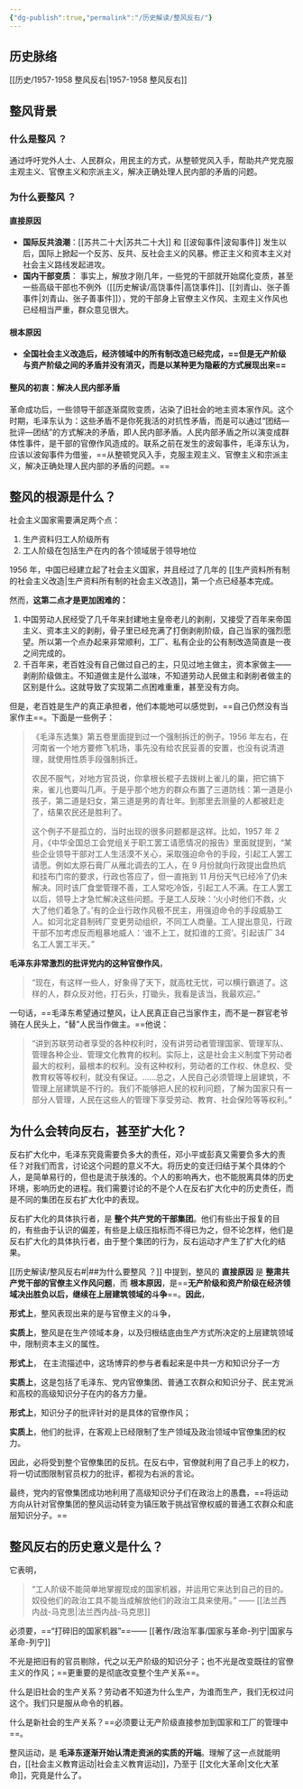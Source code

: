 ```yaml
---
{"dg-publish":true,"permalink":"/历史解读/整风反右/"}
---
```


## 历史脉络

[[历史/1957-1958 整风反右\|1957-1958 整风反右]]

## 整风背景

### 什么是整风 ？

通过呼吁党外人士、人民群众，用民主的方式，从整顿党风入手，帮助共产党克服主观主义、官僚主义和宗派主义，解决正确处理人民内部的矛盾的问题。

### 为什么要整风 ？

#### 直接原因
-  **国际反共浪潮**：[[苏共二十大\|苏共二十大]] 和 [[波匈事件\|波匈事件]] 发生以后，国际上掀起一个反苏、反共、反社会主义的风暴。修正主义和资本主义对社会主义路线发起进攻。
- **国内干部变质**： 事实上，解放才刚几年，一些党的干部就开始腐化变质，甚至一些高级干部也不例外（[[历史解读/高饶事件\|高饶事件]]、[[刘青山、张子善事件\|刘青山、张子善事件]]），党的干部身上官僚主义作风、主观主义作风也已经相当严重，群众意见很大。

#### 根本原因
- **全国社会主义改造后，经济领域中的所有制改造已经完成，==但是无产阶级与资产阶级之间的矛盾并没有消灭，而是以某种更为隐蔽的方式展现出来==**

#### 整风的初衷：解决人民内部矛盾

革命成功后，一些领导干部逐渐腐败变质，沾染了旧社会的地主资本家作风。这个时期，毛泽东认为：这些矛盾不是你死我活的对抗性矛盾，而是可以通过“团结—批评—团结”的方式解决的矛盾，即人民内部矛盾。人民内部矛盾之所以演变成群体性事件，是干部的官僚作风造成的。联系之前在发生的波匈事件，毛泽东认为，应该以波匈事件为借鉴，==从整顿党风入手，克服主观主义、官僚主义和宗派主义，解决正确处理人民内部的矛盾的问题。==

## 整风的根源是什么？

社会主义国家需要满足两个点：
1. 生产资料归工人阶级所有
2. 工人阶级在包括生产在内的各个领域居于领导地位

1956 年，中国已经建立起了社会主义国家，并且经过了几年的 [[生产资料所有制的社会主义改造\|生产资料所有制的社会主义改造]]，第一个点已经基本完成。

然而，**这第二点才是更加困难的：**

1. 中国劳动人民经受了几千年来封建地主皇帝老儿的剥削，又接受了百年来帝国主义、资本主义的剥削，骨子里已经充满了打倒剥削阶级，自己当家的强烈愿望。所以第一个点办起来非常顺利，工厂、私有企业的公有制改造简直是一夜之间完成的。
2. 千百年来，老百姓没有自己做过自己的主，只见过地主做主，资本家做主——剥削阶级做主。不知道做主是什么滋味，不知道劳动人民做主和剥削者做主的区别是什么。这就导致了实现第二点困难重重，甚至没有方向。

但是，老百姓是生产的真正承担者，他们本能地可以感觉到，==自己仍然没有当家作主==。下面是一些例子：

> 《毛泽东选集》第五卷里面提到过一个强制拆迁的例子。1956 年左右，在河南省一个地方要修飞机场，事先没有给农民妥善的安置，也没有说清道理，就使用性质手段强制拆迁。
> 
> 农民不服气，对地方官员说，你拿根长棍子去拨树上雀儿的巢，把它搞下来，雀儿也要叫几声。于是乎那个地方的群众布置了三道防线：第一道是小孩子，第二道是妇女，第三道是男的青壮年。到那里去测量的人都被赶走了，结果农民还是胜利了。
> 
> 这个例子不是孤立的，当时出现的很多问题都是这样。比如，1957 年 2 月，《中华全国总工会党组关于职工罢工请愿情况的报告》里面就提到，“某些企业领导干部对工人生活漠不关心，采取强迫命令的手段，引起工人罢工请愿。例如太原石膏厂从雁北调去的工人，在 9 月份就向行政提出盘热炕和挂布门帘的要求，行政也答应了，但一直拖到 11 月份天气已经冷了仍未解决。同时该厂食堂管理不善，工人常吃冷饭，引起工人不满。在工人罢工以后，领导上才急忙解决这些问题。于是工人反映：‘火小时他们不救，火大了他们着急了。’有的企业行政作风极不民主，用强迫命令的手段威胁工人。如河北定县制砖厂变更劳动组织，不同工人商量。工人提出意见，行政干部不加考虑反而粗暴地威人：‘谁不上工，就扣谁的工资’。引起该厂 34 名工人罢工半天。”

**毛泽东非常激烈的批评党内的这种官僚作风**，

> “现在，有这样一些人，好象得了天下，就高枕无忧，可以横行霸道了。这样的人，群众反对他，打石头，打锄头，我看是该当，我最欢迎。”
> 

一句话，==毛泽东希望通过整风，让人民真正自己当家作主，而不是一群官老爷骑在人民头上，“替”人民当作做主。==他说：

> “讲到苏联劳动者享受的各种权利时，没有讲劳动者管理国家、管理军队、管理各种企业、管理文化教育的权利。实际上，这是社会主义制度下劳动者最大的权利，最根本的权利。没有这种权利，劳动者的工作权、休息权、受教育权等等权利，就没有保证。……总之，人民自己必须管理上层建筑，不管理上层建筑是不行的。我们不能够把人民的权利问题，了解为国家只有一部分人管理，人民在这些人的管理下享受劳动、教育、社会保险等等权利。”

## 为什么会转向反右，甚至扩大化？

反右扩大化中，毛泽东究竟需要负多大的责任，邓小平或彭真又需要负多大的责任？对我们而言，讨论这个问题的意义不大。将历史的变迁归结于某个具体的个人，是简单易行的，但也是流于肤浅的。个人的影响再大，也不能脱离具体的历史环境，影响历史的进程。我们需要讨论的不是个人在反右扩大化中的历史责任，而是不同的集团在反右扩大化中的表现。

反右扩大化的具体执行者，是 **整个共产党的干部集团**。他们有些出于报复的目的，有些由于认识的偏差，有些是上级压指标而不得已为之，但不论怎样，他们是反右扩大化的具体执行者，由于整个集团的行为，反右运动才产生了扩大化的结果。

[[历史解读/整风反右#\|##为什么要整风 ？]] 中提到，整风的 **直接原因** 是 **整肃共产党干部的官僚主义作风问题**，而 **根本原因**，是==**无产阶级和资产阶级在经济领域决出胜负以后，继续在上层建筑领域的斗争**==。**因此**，

**形式上**，整风表现出来的是与官僚主义的斗争，

**实质上**，整风是在生产领域本身，以及归根结底由生产方式所决定的上层建筑领域中，限制资本主义的属性。

**形式上**， 在主流描述中，这场博弈的参与者看起来是中共一方和知识分子一方

**实质上**，这是包括了毛泽东、党内官僚集团、普通工农群众和知识分子、民主党派和高校的高级知识分子在内的各方力量。

**形式上**，知识分子的批评针对的是具体的官僚作风；

**实质上**，他们的批评，在客观上已经限制了生产领域及政治领域中官僚集团的权力。

因此，必将受到整个官僚集团的反抗。在反右中，官僚就利用了自己手上的权力，将一切试图限制官员权力的批评，都视为右派的言论。

最终，党内的官僚集团成功地利用了高级知识分子们在政治上的愚蠢，==将运动方向从针对官僚集团的整风运动转变为镇压敢于挑战官僚权威的普通工农群众和底层知识分子。==

## 整风反右的历史意义是什么？

它表明，

> “工人阶级不能简单地掌握现成的国家机器，并运用它来达到自己的目的。奴役他们的政治工具不能当成解放他们的政治工具来使用。”  —— [[法兰西内战-马克思\|法兰西内战-马克思]]

必须要，==“打碎旧的国家机器”==—— [[著作/政治军事/国家与革命-列宁\|国家与革命-列宁]]

不光是把旧有的官员剔除，代之以无产阶级的知识分子；也不光是改变既往的官僚主义的作风；==更重要的是彻底改变整个生产关系==。

什么是旧社会的生产关系？劳动者不知道为什么生产，为谁而生产，我们无权过问这个。我们只是服从命令的机器。

什么是新社会的生产关系？==必须要让无产阶级直接参加到国家和工厂的管理中==。

整风运动，是 **毛泽东逐渐开始认清走资派的实质的开端**。理解了这一点就能明白，[[社会主义教育运动\|社会主义教育运动]]，乃至于 [[文化大革命\|文化大革命]]，究竟是什么了。